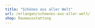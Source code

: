 ```yaml
---
title: "Schönes aus aller Welt"
url: /erlangen/schoenes-aus-aller-welt/
shop: Raumausstattung
---
```

